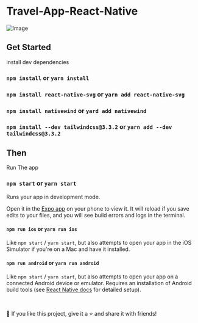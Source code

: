 # Travel-App-React-Native

![Image](https://cdn.dribbble.com/userupload/8935865/file/original-d12945cfd7c13ef50f9d2294d07dc53b.png?compress=1&resize=2048x1536)


## Get Started

install dev dependencies

### `npm install` or `yarn install`
### `npm install react-native-svg` or `yarn add react-native-svg`
### `npm install nativewind` or `yard add nativewind`
### `npm install --dev tailwindcss@3.3.2` or `yarn add --dev tailwindcss@3.3.2`



## Then

Run The app

### `npm start` or `yarn start`

Runs your app in development mode.

Open it in the [Expo app](https://expo.io) on your phone to view it. It will reload if you save edits to your files, and you will see build errors and logs in the terminal.

#### `npm run ios` or `yarn run ios`

Like `npm start` / `yarn start`, but also attempts to open your app in the iOS Simulator if you're on a Mac and have it installed.

#### `npm run android` or `yarn run android`

Like `npm start` / `yarn start`, but also attempts to open your app on a connected Android device or emulator. Requires an installation of Android build tools (see [React Native docs](https://facebook.github.io/react-native/docs/getting-started.html) for detailed setup).

<br />

💙 If you like this project, give it a ⭐ and share it with friends!

